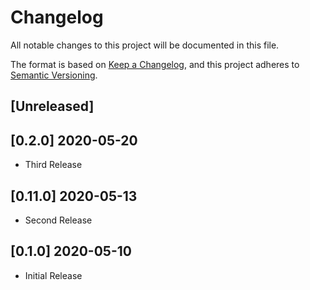# Changelog

All notable changes to this project will be documented in this file.

The format is based on [Keep a Changelog](https://keepachangelog.com/en/1.0.0/),
and this project adheres to [Semantic
Versioning](https://semver.org/spec/v2.0.0.html).

## [Unreleased]

## [0.2.0] 2020-05-20

* Third Release

## [0.11.0] 2020-05-13

* Second Release

## [0.1.0] 2020-05-10

* Initial Release
